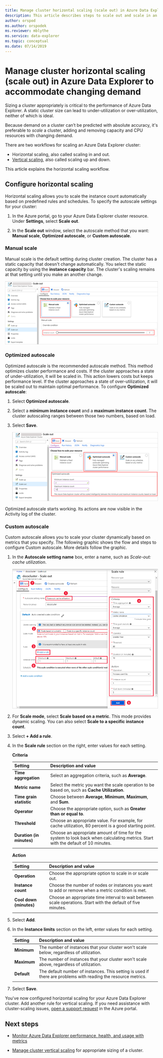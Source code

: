 ```yaml
---
title: Manage cluster horizontal scaling (scale out) in Azure Data Explorer to accommodate changing demand
description: This article describes steps to scale out and scale in an Azure Data Explorer cluster based on changing demand.
author: orspod
ms.author: orspodek
ms.reviewer: mblythe
ms.service: data-explorer
ms.topic: conceptual
ms.date: 07/14/2019
---
```


# Manage cluster horizontal scaling (scale out) in Azure Data Explorer to accommodate changing demand

Sizing a cluster appropriately is critical to the performance of Azure Data Explorer. A static cluster size can lead to under-utilization or over-utilization, neither of which is ideal.

Because demand on a cluster can’t be predicted with absolute accuracy, it's preferable to *scale* a cluster, adding and removing capacity and CPU resources with changing demand. 

There are two workflows for scaling an Azure Data Explorer cluster: 

* Horizontal scaling, also called scaling in and out.
* [Vertical scaling](manage-cluster-vertical-scaling.md), also called scaling up and down.

This article explains the horizontal scaling workflow.

## Configure horizontal scaling

Horizontal scaling allows you to scale the instance count automatically based on predefined rules and schedules. To specify the autoscale settings for your cluster:

1. In the Azure portal, go to your Azure Data Explorer cluster resource. Under **Settings**, select **Scale out**. 

2. In the **Scale out** window, select the autoscale method that you want: **Manual scale**, **Optimized autoscale**, or **Custom autoscale**.

### Manual scale

Manual scale is the default setting during cluster creation. The cluster has a static capacity that doesn't change automatically. You select the static capacity by using the **instance capacity** bar. The cluster's scaling remains at that setting until you make an another change.

   ![Manual scale method](media/manage-cluster-horizontal-scaling/manual-scale-method.png)

### Optimized autoscale

Optimized autoscale is the recommended autoscale method. This method optimizes cluster performance and costs. If the cluster approaches a state of under-utilization, it will be scaled in. This action lowers costs but keeps performance level. If the cluster approaches a state of over-utilization, it will be scaled out to maintain optimal performance. To configure **Optimized autoscale**:

1. Select **Optimized autoscale**. 

1. Select a **minimum instance count** and a **maximum instance count**. The cluster autoscaling ranges between those two numbers, based on load.

1. Select **Save**.

   ![Optimized autoscale method](media/manage-cluster-horizontal-scaling/optimized-autoscale-method.png)

Optimized autoscale starts working. Its actions are now visible in the Activity log of the cluster. 

### Custom autoscale

Custom autoscale allows you to scale your cluster dynamically based on metrics that you specify. The following graphic shows the flow and steps to configure Custom autoscale. More details follow the graphic.

1. In the **Autoscale setting name** box, enter a name, such as *Scale-out: cache utilization*. 

   ![Scale rule](media/manage-cluster-horizontal-scaling/custom-autoscale-method.png)

2. For **Scale mode**, select **Scale based on a metric**. This mode provides dynamic scaling. You can also select **Scale to a specific instance count**.

3. Select **+ Add a rule**.

4. In the **Scale rule** section on the right, enter values for each setting.

    **Criteria**

    | Setting | Description and value |
    | --- | --- |
    | **Time aggregation** | Select an aggregation criteria, such as **Average**. |
    | **Metric name** | Select the metric you want the scale operation to be based on, such as **Cache Utilization**. |
    | **Time grain statistic** | Choose between **Average**, **Minimum**, **Maximum**, and **Sum**. |
    | **Operator** | Choose the appropriate option, such as **Greater than or equal to**. |
    | **Threshold** | Choose an appropriate value. For example, for cache utilization, 80 percent is a good starting point. |
    | **Duration (in minutes)** | Choose an appropriate amount of time for the system to look back when calculating metrics. Start with the default of 10 minutes. |
    |  |  |

    **Action**

    | Setting | Description and value |
    | --- | --- |
    | **Operation** | Choose the appropriate option to scale in or scale out. |
    | **Instance count** | Choose the number of nodes or instances you want to add or remove when a metric condition is met. |
    | **Cool down (minutes)** | Choose an appropriate time interval to wait between scale operations. Start with the default of five minutes. |
    |  |  |

5. Select **Add**.

6. In the **Instance limits** section on the left, enter values for each setting.

    | Setting | Description and value |
    | --- | --- |
    | **Minimum** | The number of instances that your cluster won't scale below, regardless of utilization. |
    | **Maximum** | The number of instances that your cluster won't scale above, regardless of utilization. |
    | **Default** | The default number of instances. This setting is used if there are problems with reading the resource metrics. |
    |  |  |

7. Select **Save**.

You've now configured horizontal scaling for your Azure Data Explorer cluster. Add another rule for vertical scaling. If you need assistance with cluster-scaling issues, [open a support request](https://portal.azure.com/#blade/Microsoft_Azure_Support/HelpAndSupportBlade/overview) in the Azure portal.

## Next steps

* [Monitor Azure Data Explorer performance, health, and usage with metrics](using-metrics.md)

* [Manage cluster vertical scaling](manage-cluster-vertical-scaling.md) for appropriate sizing of a cluster.
